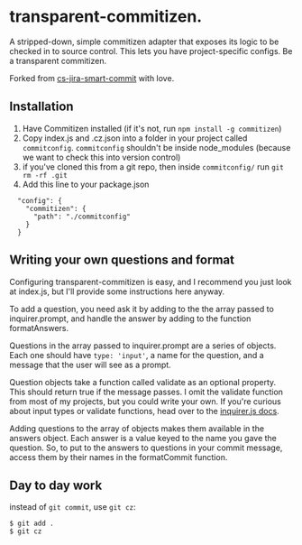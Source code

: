 # transparent-commitizen.

A stripped-down, simple commitizen adapter that exposes its logic to be checked in to source control. This lets you have project-specific configs. Be a transparent commitizen.

Forked from [cs-jira-smart-commit](https://www.npmjs.com/package/cz-jira-smart-commit) with love.

## Installation

1. Have Commitizen installed (if it's not, run `npm install -g commitizen`)
2. Copy index.js and .cz.json into a folder in your project called `commitconfig`. `commitconfig` shouldn't be inside node_modules (because we want to check this into version control)
3. if you've cloned this from a git repo, then inside `commitconfig/` run `git rm -rf .git`
4. Add this line to your package.json

```
  "config": {
    "commitizen": {
      "path": "./commitconfig"
    }
  }
```

## Writing your own questions and format

Configuring transparent-commitizen is easy, and I recommend you just look at index.js, but I'll provide some instructions here anyway. 

To add a question, you need ask it by adding to the the array  passed to inquirer.prompt, and handle the answer by adding to the function formatAnswers. 

Questions in the array passed to inquirer.prompt are a series of objects. Each one should have `type: 'input'`, a name for the question, and a message that the user will see as a prompt. 

Question objects take a function called validate as an optional property. This should return true if the message passes. I omit the validate function from most of my projects, but you could write your own. If you're curious about input types or validate functions, head over to the [inquirer.js docs](https://www.npmjs.com/package/inquirer).

Adding questions to the array of objects makes them available in the answers object. Each answer is a value keyed to the name you gave the question. So, to put to the answers to questions in your commit message, access them by their names in the formatCommit function. 


## Day to day work

instead of `git commit`, use `git cz`: 

```
$ git add .
$ git cz
```
